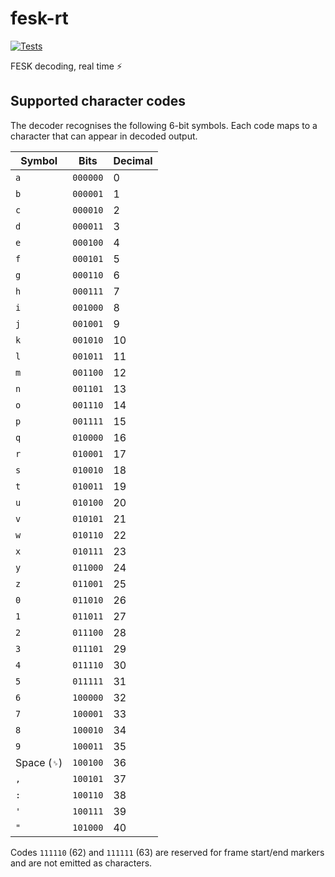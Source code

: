 # fesk-rt
[![Tests](https://github.com/eiriksm/fesk-rt/actions/workflows/test.yml/badge.svg)](https://github.com/eiriksm/fesk-rt/actions/workflows/test.yml)

FESK decoding, real time ⚡

## Supported character codes

The decoder recognises the following 6-bit symbols. Each code maps to a
character that can appear in decoded output.

| Symbol | Bits | Decimal |
| ------ | ---- | ------- |
| `a` | `000000` | 0 |
| `b` | `000001` | 1 |
| `c` | `000010` | 2 |
| `d` | `000011` | 3 |
| `e` | `000100` | 4 |
| `f` | `000101` | 5 |
| `g` | `000110` | 6 |
| `h` | `000111` | 7 |
| `i` | `001000` | 8 |
| `j` | `001001` | 9 |
| `k` | `001010` | 10 |
| `l` | `001011` | 11 |
| `m` | `001100` | 12 |
| `n` | `001101` | 13 |
| `o` | `001110` | 14 |
| `p` | `001111` | 15 |
| `q` | `010000` | 16 |
| `r` | `010001` | 17 |
| `s` | `010010` | 18 |
| `t` | `010011` | 19 |
| `u` | `010100` | 20 |
| `v` | `010101` | 21 |
| `w` | `010110` | 22 |
| `x` | `010111` | 23 |
| `y` | `011000` | 24 |
| `z` | `011001` | 25 |
| `0` | `011010` | 26 |
| `1` | `011011` | 27 |
| `2` | `011100` | 28 |
| `3` | `011101` | 29 |
| `4` | `011110` | 30 |
| `5` | `011111` | 31 |
| `6` | `100000` | 32 |
| `7` | `100001` | 33 |
| `8` | `100010` | 34 |
| `9` | `100011` | 35 |
| Space (`␠`) | `100100` | 36 |
| `,` | `100101` | 37 |
| `:` | `100110` | 38 |
| `'` | `100111` | 39 |
| `"` | `101000` | 40 |

Codes `111110` (62) and `111111` (63) are reserved for frame start/end markers
and are not emitted as characters.
